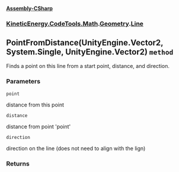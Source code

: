 #### [Assembly-CSharp](./Assembly-CSharp.md 'Assembly-CSharp')
### [KineticEnergy.CodeTools.Math](./Assembly-CSharp.md#KineticEnergy-CodeTools-Math 'KineticEnergy.CodeTools.Math').[Geometry](./KineticEnergy-CodeTools-Math-Geometry.md 'KineticEnergy.CodeTools.Math.Geometry').[Line](./KineticEnergy-CodeTools-Math-Geometry-Line.md 'KineticEnergy.CodeTools.Math.Geometry.Line')
## PointFromDistance(UnityEngine.Vector2, System.Single, UnityEngine.Vector2) `method`
Finds a point on this line from a start point, distance, and direction.
### Parameters

<a name='KineticEnergy-CodeTools-Math-Geometry-Line-PointFromDistance(UnityEngine-Vector2-_System-Single-_UnityEngine-Vector2)-point'></a>
`point`

distance from this point

<a name='KineticEnergy-CodeTools-Math-Geometry-Line-PointFromDistance(UnityEngine-Vector2-_System-Single-_UnityEngine-Vector2)-distance'></a>
`distance`

distance from point 'point'

<a name='KineticEnergy-CodeTools-Math-Geometry-Line-PointFromDistance(UnityEngine-Vector2-_System-Single-_UnityEngine-Vector2)-direction'></a>
`direction`

direction on the line (does not need to align with the lign)
### Returns

